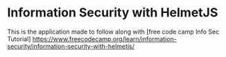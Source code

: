 # Information Security with HelmetJS

This is the application made to follow along with [free code camp Info Sec Tutorial] https://www.freecodecamp.org/learn/information-security/information-security-with-helmetjs/
